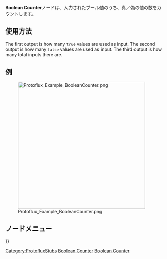<languages></languages>

<div class="mw-translate-fuzzy">

**Boolean
Counter**ノードは、入力されたブール値のうち、真／偽の値の数をカウントします。

## 使用方法

</div>

The first output is how many `true` values are used as input. The second
output is how many `false` values are used as input. The third output is
how many total inputs there are.

<div class="mw-translate-fuzzy">

## 例

</div>

<figure>
<img src="Protoflux_Example_BooleanCounter.png" title="Protoflux_Example_BooleanCounter.png" width="400" alt="Protoflux_Example_BooleanCounter.png" /><figcaption aria-hidden="true">Protoflux_Example_BooleanCounter.png</figcaption>
</figure>

## ノードメニュー

}}

[Category:ProtofluxStubs](Category:ProtofluxStubs "wikilink") [Boolean
Counter](Category:Protoflux{{#translation:}} "wikilink") [Boolean
Counter](Category:Protoflux:Math:Binary{{#translation:}} "wikilink")